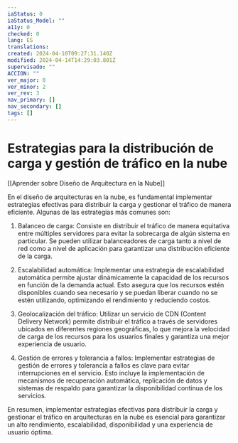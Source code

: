 ```yaml
---
iaStatus: 0
iaStatus_Model: ""
a11y: 0
checked: 0
lang: ES
translations: 
created: 2024-04-10T09:27:31.140Z
modified: 2024-04-14T14:29:03.801Z
supervisado: ""
ACCION: ""
ver_major: 0
ver_minor: 2
ver_rev: 3
nav_primary: []
nav_secondary: []
tags: []
---
```

# Estrategias para la distribución de carga y gestión de tráfico en la nube

[[Aprender sobre Diseño de Arquitectura en la Nube]]

En el diseño de arquitecturas en la nube, es fundamental implementar estrategias efectivas para distribuir la carga y gestionar el tráfico de manera eficiente. Algunas de las estrategias más comunes son:

1. Balanceo de carga: Consiste en distribuir el tráfico de manera equitativa entre múltiples servidores para evitar la sobrecarga de algún sistema en particular. Se pueden utilizar balanceadores de carga tanto a nivel de red como a nivel de aplicación para garantizar una distribución eficiente de la carga.

2. Escalabilidad automática: Implementar una estrategia de escalabilidad automática permite ajustar dinámicamente la capacidad de los recursos en función de la demanda actual. Esto asegura que los recursos estén disponibles cuando sea necesario y se puedan liberar cuando no se estén utilizando, optimizando el rendimiento y reduciendo costos.

3. Geolocalización del tráfico: Utilizar un servicio de CDN (Content Delivery Network) permite distribuir el tráfico a través de servidores ubicados en diferentes regiones geográficas, lo que mejora la velocidad de carga de los recursos para los usuarios finales y garantiza una mejor experiencia de usuario.

4. Gestión de errores y tolerancia a fallos: Implementar estrategias de gestión de errores y tolerancia a fallos es clave para evitar interrupciones en el servicio. Esto incluye la implementación de mecanismos de recuperación automática, replicación de datos y sistemas de respaldo para garantizar la disponibilidad continua de los servicios.

En resumen, implementar estrategias efectivas para distribuir la carga y gestionar el tráfico en arquitecturas en la nube es esencial para garantizar un alto rendimiento, escalabilidad, disponibilidad y una experiencia de usuario óptima.
